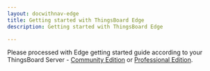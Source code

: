 ```yaml
---
layout: docwithnav-edge
title: Getting started with ThingsBoard Edge
description: Getting started with ThingsBoard Edge

---
```


Please processed with Edge getting started guide according to your ThingsBoard Server - [Community Edition](/docs/edge/getting-started/getting-started-ce/) or [Professional Edition](/docs/edge/getting-started/getting-started-pe/).